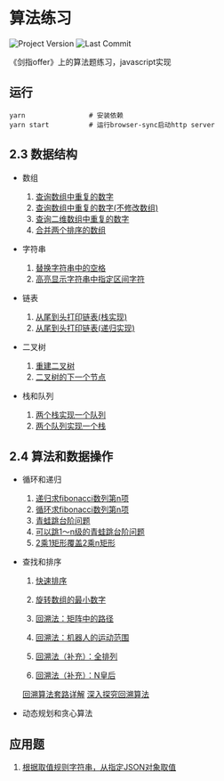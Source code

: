 # 算法练习

![Project Version](https://img.shields.io/github/package-json/v/xlkang/algorithm-practice)
![Last Commit](https://img.shields.io/github/last-commit/xlkang/algorithm-practice)

《剑指offer》上的算法题练习，javascript实现

## 运行

```shell
yarn                # 安装依赖
yarn start          # 运行browser-sync启动http server
```

## 2.3 数据结构

- 数组
    1. [查询数组中重复的数字](https://github.com/xlkang/algorithm-practice/blob/master/2-3/array/findRepeatNum.js)
    2. [查询数组中重复的数字(不修改数组)](https://github.com/xlkang/algorithm-practice/blob/master/2-3/array/findRepeatNumDontModify.js)
    3. [查询二维数组中重复的数字](https://github.com/xlkang/algorithm-practice/blob/master/2-3/array/findTwoDigitArray.js)
    4. [合并两个排序的数组](https://github.com/xlkang/algorithm-practice/blob/master/array/2-3/combineSortedArrays.js)

- 字符串
    1. [替换字符串中的空格](https://github.com/xlkang/algorithm-practice/blob/master/string/2-3/replaceSpaceOfString.js)
    2. [高亮显示字符串中指定区间字符](https://github.com/xlkang/algorithm-practice/blob/master/2-3/string/highlightWordOfString.js)

- 链表
    1. [从尾到头打印链表(栈实现)](https://github.com/xlkang/algorithm-practice/blob/master/2-3/linkedList/printLindedListfromEToS.js)
    2. [从尾到头打印链表(递归实现)](https://github.com/xlkang/algorithm-practice/blob/master/2-3/linkedList/printLindedListfromEToS_recursion.js)

- 二叉树
    1. [重建二叉树](https://github.com/xlkang/algorithm-practice/blob/master/2-3/tree/rebuildBinaryTree.js)
    2. [二叉树的下一个节点](https://github.com/xlkang/algorithm-practice/blob/master/2-3/tree/nextNodeOfBinaryTree.js)

- 栈和队列
    1. [两个栈实现一个队列](https://github.com/xlkang/algorithm-practice/blob/master/2-3/stackAndQueue/cQueueByTwoStacks.js)
    2. [两个队列实现一个栈](https://github.com/xlkang/algorithm-practice/blob/master/2-3/stackAndQueue/cStackByTwoQueues.js)

## 2.4 算法和数据操作

 - 循环和递归
    1. [递归求fibonacci数列第n项](https://github.com/xlkang/algorithm-practice/blob/master/2-4/loopAndRecursion/fibonacciRecursion.js)
    2. [循环求fibonacci数列第n项](https://github.com/xlkang/algorithm-practice/blob/master/2-4/loopAndRecursion/fibonacciLoop.js)
    3. [青蛙跳台阶问题](https://github.com/xlkang/algorithm-practice/blob/master/2-4/loopAndRecursion/jumpSteps.js)
    4. [可以跳1～n级的青蛙跳台阶问题](https://github.com/xlkang/algorithm-practice/blob/master/2-4/loopAndRecursion/jumpStepsWithN.js)
    5. [2乘1矩形覆盖2乘n矩形](https://github.com/xlkang/algorithm-practice/blob/master/2-4/loopAndRecursion/coverRectangle.js)

 - 查找和排序
    1. [快速排序](https://github.com/xlkang/algorithm-practice/blob/master/2-4/searchAndSort/quickSort.js)
    2. [旋转数组的最小数字](https://github.com/xlkang/algorithm-practice/blob/master/2-4/searchAndSort/minNumInRotateArray.js)
    3. [回溯法：矩阵中的路径](https://github.com/xlkang/algorithm-practice/blob/master/2-4/searchAndSort/pathInMatrix.js)
    4. [回溯法：机器人的运动范围](https://github.com/xlkang/algorithm-practice/blob/master/2-4/searchAndSort/robotTrajectory.js)

    5. [回溯法（补充）：全排列](https://github.com/xlkang/algorithm-practice/blob/master/2-4/searchAndSort/backtrack.js)
    5. [回溯法（补充）：N皇后](https://github.com/xlkang/algorithm-practice/blob/master/2-4/searchAndSort/nQueens.js)

    [回溯算法套路详解](https://zhuanlan.zhihu.com/p/93530380)
    [深入探究回溯算法](https://zhuanlan.zhihu.com/p/383209384)

  - 动态规划和贪心算法

## 应用题

1. [根据取值规则字符串，从指定JSON对象取值](https://github.com/xlkang/algorithm-practice/blob/master/applications/getValueFromJson.js)
